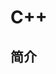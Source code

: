 <!--
 * @Author: your name
 * @Date: 2022-03-02 10:28:53
 * @LastEditTime: 2022-03-02 10:30:29
 * @LastEditors: your name
 * @Description: In User Settings Edit
 * @FilePath: /docs/02/C++/README.md
-->
# C++

## 简介